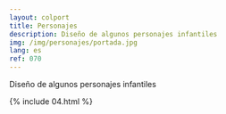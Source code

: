 ```yaml
---
layout: colport
title: Personajes
description: Diseño de algunos personajes infantiles
img: /img/personajes/portada.jpg
lang: es
ref: 070
---
```


Diseño de algunos personajes infantiles

{% include 04.html %}
